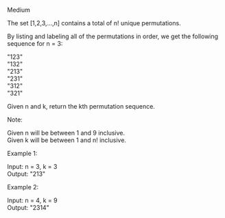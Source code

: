 Medium

The set [1,2,3,...,n] contains a total of n! unique permutations.

By listing and labeling all of the permutations in order, we get the following sequence for n = 3:

"123"  
"132"  
"213"  
"231"  
"312"  
"321"

Given n and k, return the kth permutation sequence.

Note:

Given n will be between 1 and 9 inclusive.  
Given k will be between 1 and n! inclusive.

Example 1:

Input: n = 3, k = 3  
Output: "213"

Example 2:

Input: n = 4, k = 9  
Output: "2314"
